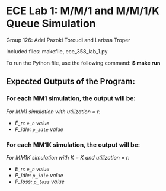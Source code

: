 # ECE Lab 1: M/M/1 and M/M/1/K Queue Simulation
Group 126: Adel Pazoki Toroudi and Larissa Troper

Included files: makefile, ece_358_lab_1.py

To run the Python file, use the following command: **$ make run**

## Expected Outputs of the Program:

### For each MM1 simulation, the output will be:

*For MM1 simulation with utilization = r:*
- *E_n: `e_n` value*
- *P_idle: `p_idle` value*

### For each MM1K simulation, the output will be:

*For MM1K simulation with  K = *K* and utilization = r:*
- *E_n: `e_n` value*
- *P_idle: `p_idle` value*
- *P_loss: `p_loss` value*
